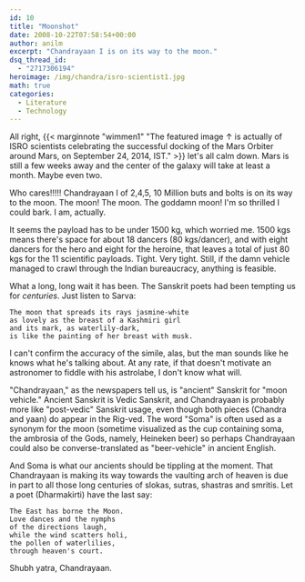 ```yaml
---
id: 10
title: "Moonshot"
date: 2008-10-22T07:58:54+00:00
author: anilm
excerpt: "Chandrayaan I is on its way to the moon."
dsq_thread_id:
  - "2717306194"
heroimage: /img/chandra/isro-scientist1.jpg
math: true
categories:
  - Literature
  - Technology
---
```

All right, {{< marginnote "wimmen1" "The featured image &uarr; is actually of ISRO scientists celebrating the successful docking of the Mars Orbiter around Mars, on September 24, 2014, IST." >}}
let's all calm down. Mars is still a few weeks away and the center of the galaxy will take at least a month. Maybe even two. 

Who cares!!!!! Chandrayaan I of 2,4,5, 10 Million buts and bolts is on its way to the moon. The moon! The moon. The goddamn moon! I'm so thrilled I could bark. I am, actually. 

It seems the payload has to be under 1500 kg, which worried me. 1500 kgs means there's space for about 18 dancers (80 kgs/dancer), and with eight dancers for the hero and eight for the heroine, that leaves a total of just 80 kgs for the 11 scientific payloads. Tight. Very tight. Still, if the damn vehicle managed to crawl through the Indian bureaucracy, anything is feasible.

What a long, long wait it has been. The Sanskrit poets had been tempting us for _centuries_. Just listen to Sarva:
~~~~~~~~~~
The moon that spreads its rays jasmine-white  
as lovely as the breast of a Kashmiri girl  
and its mark, as waterlily-dark,  
is like the painting of her breast with musk.
~~~~~~~~~~

I can't confirm the accuracy of the simile, alas, but the man sounds like he knows what he's talking about. At any rate, if that doesn't motivate an astronomer to fiddle with his astrolabe, I don't know what will.

"Chandrayaan," as the newspapers tell us, is "ancient" Sanskrit for "moon vehicle." Ancient Sanskrit is Vedic Sanskrit, and Chandrayaan is probably more like "post-vedic" Sanskrit usage, even though both pieces (Chandra and yaan) do appear in the Rig-ved. The word "Soma" is often used as a synonym for the moon (sometime visualized as the cup containing soma, the ambrosia of the Gods, namely, Heineken beer) so perhaps Chandrayaan could also be converse-translated as "beer-vehicle" in ancient English. 

And Soma is what our ancients should be tippling at the moment. That Chandrayaan is making its way towards the vaulting arch of heaven is due in part to all those long centuries of slokas, sutras, shastras and smritis. Let a poet (Dharmakirti) have the last say:

~~~~~~~~~~
The East has borne the Moon.  
Love dances and the nymphs
of the directions laugh,  
while the wind scatters holi,  
the pollen of waterlilies,
through heaven's court.
~~~~~~~~~~

Shubh yatra, Chandrayaan.

